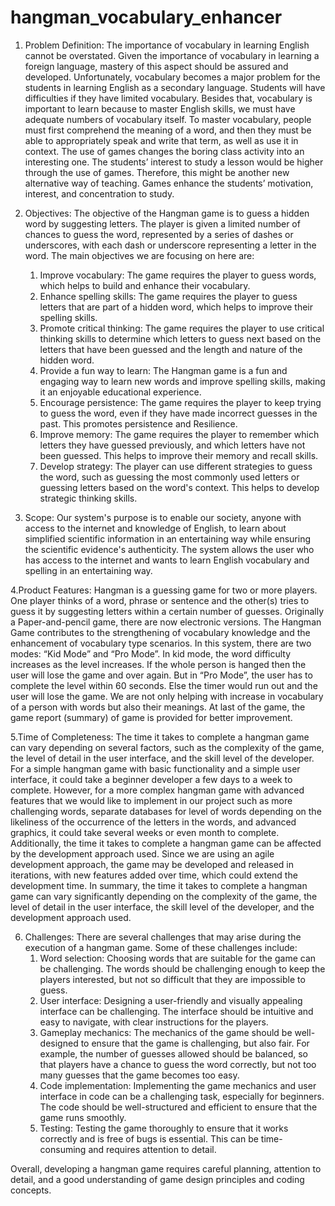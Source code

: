# hangman_vocabulary_enhancer
1. Problem Definition: The importance of vocabulary in learning English cannot be overstated. Given the importance of vocabulary in learning a foreign language, mastery of this aspect should be assured and developed. Unfortunately, vocabulary becomes a major problem for the students in learning English as a secondary language. Students will have difficulties if they have limited vocabulary. Besides that, vocabulary is important to learn because to master English skills, we must have adequate numbers of vocabulary itself. To master vocabulary, people must first comprehend the meaning of a word, and then they must be able to appropriately speak and write that term, as well as use it in context. The use of games changes the boring class activity into an interesting one. The students’ interest to study a lesson would be higher through the use of games. Therefore, this might be another new alternative way of teaching. Games enhance the students’ motivation, interest, and concentration to study.


2. Objectives: The objective of the Hangman game is to guess a hidden word by suggesting letters. The player is given a limited number of chances to guess the word, represented by a series of dashes or underscores, with each dash or underscore representing a letter in the word. The main objectives we are focusing on here are:
      1.	Improve vocabulary: The game requires the player to guess words, which helps to build and enhance their vocabulary.
      2.	Enhance spelling skills: The game requires the player to guess letters that are part of a hidden word, which helps to improve their spelling skills.
      3.	Promote critical thinking: The game requires the player to use critical thinking skills to determine which letters to guess next based on the letters that have been guessed and the length and nature of the hidden word.
      4.	Provide a fun way to learn: The Hangman game is a fun and engaging way to learn new words and improve spelling skills, making it an enjoyable educational experience.
      5.	Encourage persistence: The game requires the player to keep trying to guess the word, even if they have made incorrect guesses in the past. This promotes persistence and
      Resilience.
      6.	Improve memory: The game requires the player to remember which letters they have guessed previously, and which letters have not been guessed. This helps to improve their memory and recall skills.
      7.	Develop strategy: The player can use different strategies to guess the word, such as guessing the most commonly used letters or guessing letters based on the word's context. This helps to develop strategic thinking skills.


3. Scope: Our system's purpose is to enable our society, anyone with access to the internet and knowledge of English, to learn about simplified scientific information in an entertaining way while ensuring the scientific evidence's authenticity. The system allows the user who has access to the internet and wants to learn English vocabulary and spelling in an entertaining way.

4.Product Features: Hangman is a guessing game for two or more players. One player thinks of a word, phrase or sentence and the other(s) tries to guess it by suggesting letters within a certain number of guesses. Originally a Paper-and-pencil game, there are now electronic versions. The Hangman Game contributes to the strengthening of vocabulary knowledge and the enhancement of vocabulary type scenarios. In this system, there are two modes: “Kid Mode” and “Pro Mode”. In kid mode, the word difficulty increases as the level increases. If the whole person is hanged then the user will lose the game and over again. But in “Pro Mode”, the user has to complete the level within 60 seconds. Else the timer would run out and the user will lose the game. We are not only helping with increase in vocabulary of a person with words but also their meanings. At last of the game, the game report (summary) of game is provided for better improvement.

5.Time of Completeness: The time it takes to complete a hangman game can vary depending on several factors, such as the complexity of the game, the level of detail in the user interface, and the skill level of the developer. For a simple hangman game with basic functionality and a simple user interface, it could take a beginner developer a few days to a week to complete. However, for a more complex hangman game with advanced features that we would like to implement in our project such as more challenging words, separate databases for level of words depending on the likeliness of the occurrence of the letters in the words, and advanced graphics, it could take several weeks or even month to complete. Additionally, the time it takes to complete a hangman game can be affected by the development approach used. Since we are using an agile development approach, the game may be developed and released in iterations, with new features added over time, which could extend the development time.
In summary, the time it takes to complete a hangman game can vary significantly depending on the complexity of the game, the level of detail in the user interface, the skill level of the developer, and the development approach used.

6. Challenges: There are several challenges that may arise during the execution of a hangman game. Some of these challenges include:
      1.	Word selection: Choosing words that are suitable for the game can be challenging. The words should be challenging enough to keep the players interested, but not so difficult that they are impossible to guess.
      2.	User interface: Designing a user-friendly and visually appealing interface can be challenging. The interface should be intuitive and easy to navigate, with clear instructions for the players.
      3.	Gameplay mechanics: The mechanics of the game should be well-designed to ensure that the game is challenging, but also fair. For example, the number of guesses allowed should be balanced, so that players have a chance to guess the word correctly, but not too many guesses that the game becomes too easy.
      4.	Code implementation: Implementing the game mechanics and user interface in code can be a challenging task, especially for beginners. The code should be well-structured and efficient to ensure that the game runs smoothly.
      5.	Testing: Testing the game thoroughly to ensure that it works correctly and is free of bugs is essential. This can be time-consuming and requires attention to detail.
      
      
Overall, developing a hangman game requires careful planning, attention to detail, and a good understanding of game design principles and coding concepts.


